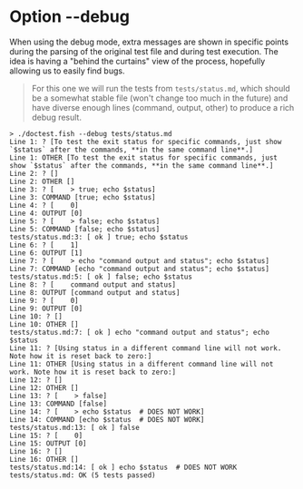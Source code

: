 # Option --debug

When using the debug mode, extra messages are shown in specific points during the parsing of the original test file and during test execution. The idea is having a "behind the curtains" view of the process, hopefully allowing us to easily find bugs.

> For this one we will run the tests from `tests/status.md`, which should be a somewhat stable file (won't change too much in the future) and have diverse enough lines (command, output, other) to produce a rich debug result.

    > ./doctest.fish --debug tests/status.md
    Line 1: ? [To test the exit status for specific commands, just show `$status` after the commands, **in the same command line**.]
    Line 1: OTHER [To test the exit status for specific commands, just show `$status` after the commands, **in the same command line**.]
    Line 2: ? []
    Line 2: OTHER []
    Line 3: ? [    > true; echo $status]
    Line 3: COMMAND [true; echo $status]
    Line 4: ? [    0]
    Line 4: OUTPUT [0]
    Line 5: ? [    > false; echo $status]
    Line 5: COMMAND [false; echo $status]
    tests/status.md:3: [ ok ] true; echo $status
    Line 6: ? [    1]
    Line 6: OUTPUT [1]
    Line 7: ? [    > echo "command output and status"; echo $status]
    Line 7: COMMAND [echo "command output and status"; echo $status]
    tests/status.md:5: [ ok ] false; echo $status
    Line 8: ? [    command output and status]
    Line 8: OUTPUT [command output and status]
    Line 9: ? [    0]
    Line 9: OUTPUT [0]
    Line 10: ? []
    Line 10: OTHER []
    tests/status.md:7: [ ok ] echo "command output and status"; echo $status
    Line 11: ? [Using status in a different command line will not work. Note how it is reset back to zero:]
    Line 11: OTHER [Using status in a different command line will not work. Note how it is reset back to zero:]
    Line 12: ? []
    Line 12: OTHER []
    Line 13: ? [    > false]
    Line 13: COMMAND [false]
    Line 14: ? [    > echo $status  # DOES NOT WORK]
    Line 14: COMMAND [echo $status  # DOES NOT WORK]
    tests/status.md:13: [ ok ] false
    Line 15: ? [    0]
    Line 15: OUTPUT [0]
    Line 16: ? []
    Line 16: OTHER []
    tests/status.md:14: [ ok ] echo $status  # DOES NOT WORK
    tests/status.md: OK (5 tests passed)

